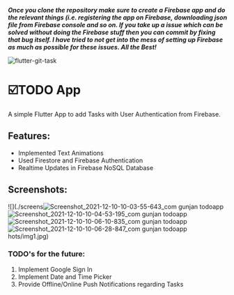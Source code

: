 ***Once you clone the repository make sure to create a Firebase app and do the relevant things (i.e. registering the app on Firebase, downloading json file from Firebase console and so on. If you take up a issue which can be solved without doing the Firebase stuff then you can commit by fixing that bug itself. I have tried to not get into the mess of setting up Firebase as much as possible for these issues.
All the Best!***

![flutter-git-task](https://socialify.git.ci/codingiitg/flutter-git-task/image?language=1&owner=1&stargazers=1&theme=Light)

# ☑️TODO App

A simple Flutter App to add Tasks with User Authentication from Firebase.

## Features:
 - Implemented Text Animations
 - Used Firestore and Firebase Authentication
 - Realtime Updates in Firebase NoSQL Database

## Screenshots:

![](./screens![Screenshot_2021-12-10-10-03-55-643_com gunjan todoapp](https://user-images.githubusercontent.com/59107332/145519833-17baf103-9f41-49d0-89e7-7d70d6103767.jpg)
![Screenshot_2021-12-10-10-04-53-195_com gunjan todoapp](https://user-images.githubusercontent.com/59107332/145519841-ee876573-9e1e-40a1-be19-0b9a26edbc08.jpg)
![Screenshot_2021-12-10-10-06-10-835_com gunjan todoapp](https://user-images.githubusercontent.com/59107332/145519846-f5172ade-b8f4-4e99-b218-2b45a7bb733b.jpg)
![Screenshot_2021-12-10-10-06-28-847_com gunjan todoapp](https://user-images.githubusercontent.com/59107332/145519848-ea21554e-8a6b-4c36-b691-a0075cddf080.jpg)
hots/img1.jpg)

### TODO's for the future:
1. Implement Google Sign In
2. Implement Date and Time Picker
3. Provide Offline/Online Push Notifications regarding Tasks 


